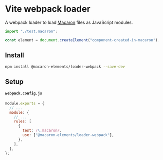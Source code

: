 # Vite webpack loader

A webpack loader to load [Macaron](https://macaron-elements.com/) files as JavaScript modules.

```js
import "./test.macaron";

const element = document.createElement("component-created-in-macaron");
```

## Install

```bash
npm install @macaron-elements/loader-webpack --save-dev
```

## Setup

#### `webpack.config.js`

```js
module.exports = {
  // ...
  module: {
    // ...
    rules: [
      {
        test: /\.macaron/,
        use: ["@macaron-elements/loader-webpack"],
      },
    ],
  },
};
```
